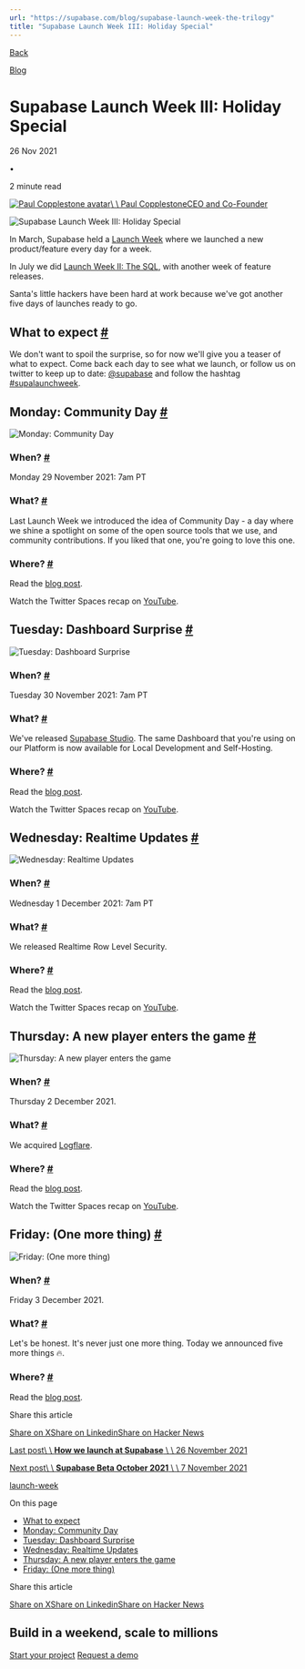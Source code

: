 ```yaml
---
url: "https://supabase.com/blog/supabase-launch-week-the-trilogy"
title: "Supabase Launch Week III: Holiday Special"
---
```


[Back](https://supabase.com/blog)

[Blog](https://supabase.com/blog)

# Supabase Launch Week III: Holiday Special

26 Nov 2021

•

2 minute read

[![Paul Copplestone avatar](https://supabase.com/_next/image?url=https%3A%2F%2Fgithub.com%2Fkiwicopple.png&w=96&q=75&dpl=dpl_7FY8EmFQ6G3YqautJ4Fvh1viLnvu)\\
\\
Paul CopplestoneCEO and Co-Founder](https://github.com/kiwicopple)

![Supabase Launch Week III: Holiday Special](https://supabase.com/_next/image?url=%2Fimages%2Fblog%2Flaunch-week-three%2Flaunch-week-three-thumb.jpg&w=3840&q=100&dpl=dpl_7FY8EmFQ6G3YqautJ4Fvh1viLnvu)

In March, Supabase held a [Launch Week](https://supabase.com/blog/launch-week) where we launched a new product/feature every day for a week.

In July we did [Launch Week II: The SQL](https://supabase.com/blog/supabase-launch-week-sql), with another week of feature releases.

Santa's little hackers have been hard at work because we've got another five days of launches ready to go.

## What to expect [\#](https://supabase.com/blog/supabase-launch-week-the-trilogy\#what-to-expect)

We don't want to spoil the surprise, so for now we'll give you a teaser of what to expect. Come back each day to see what we launch, or follow us on twitter to keep up to date: [@supabase](https://twitter.com/supabase) and follow the hashtag [#supalaunchweek](https://twitter.com/hashtag/supalaunchweek).

## Monday: Community Day [\#](https://supabase.com/blog/supabase-launch-week-the-trilogy\#monday-community-day)

![Monday: Community Day](https://supabase.com/_next/image?url=%2Fimages%2Fblog%2Flaunch-week-three%2Fcommunityday.jpg&w=3840&q=75&dpl=dpl_7FY8EmFQ6G3YqautJ4Fvh1viLnvu)

### **When?** [\#](https://supabase.com/blog/supabase-launch-week-the-trilogy\#when)

Monday 29 November 2021: 7am PT

### What? [\#](https://supabase.com/blog/supabase-launch-week-the-trilogy\#what)

Last Launch Week we introduced the idea of Community Day - a day where we shine a spotlight on some of the open source tools that we use, and community contributions. If you liked that one, you're going to love this one.

### Where? [\#](https://supabase.com/blog/supabase-launch-week-the-trilogy\#where)

Read the [blog post](https://supabase.com/blog/community-day).

Watch the Twitter Spaces recap on [YouTube](https://youtu.be/9zmaKt6evxw).

## Tuesday: Dashboard Surprise [\#](https://supabase.com/blog/supabase-launch-week-the-trilogy\#tuesday-dashboard-surprise)

![Tuesday: Dashboard Surprise](https://supabase.com/_next/image?url=%2Fimages%2Fblog%2Flaunch-week-three%2Felf.jpg&w=3840&q=75&dpl=dpl_7FY8EmFQ6G3YqautJ4Fvh1viLnvu)

### **When?** [\#](https://supabase.com/blog/supabase-launch-week-the-trilogy\#when-1)

Tuesday 30 November 2021: 7am PT

### What? [\#](https://supabase.com/blog/supabase-launch-week-the-trilogy\#what-1)

We've released [Supabase Studio](https://github.com/supabase/supabase/tree/master/studio). The same Dashboard that you're using on our Platform is now available for Local Development and Self-Hosting.

### Where? [\#](https://supabase.com/blog/supabase-launch-week-the-trilogy\#where-1)

Read the [blog post](https://supabase.com/blog/supabase-studio).

Watch the Twitter Spaces recap on [YouTube](https://youtu.be/n1QGq75ZzvE).

## Wednesday: Realtime Updates [\#](https://supabase.com/blog/supabase-launch-week-the-trilogy\#wednesday-realtime-updates)

![Wednesday: Realtime Updates](https://supabase.com/_next/image?url=%2Fimages%2Fblog%2Flaunch-week-three%2Fgrinch.jpg&w=3840&q=75&dpl=dpl_7FY8EmFQ6G3YqautJ4Fvh1viLnvu)

### **When?** [\#](https://supabase.com/blog/supabase-launch-week-the-trilogy\#when-2)

Wednesday 1 December 2021: 7am PT

### What? [\#](https://supabase.com/blog/supabase-launch-week-the-trilogy\#what-2)

We released Realtime Row Level Security.

### Where? [\#](https://supabase.com/blog/supabase-launch-week-the-trilogy\#where-2)

Read the [blog post](https://supabase.com/blog/realtime-row-level-security-in-postgresql).

Watch the Twitter Spaces recap on [YouTube](https://youtu.be/4thVj8j19s).

## Thursday: A new player enters the game [\#](https://supabase.com/blog/supabase-launch-week-the-trilogy\#thursday-a-new-player-enters-the-game)

![Thursday: A new player enters the game](https://supabase.com/_next/image?url=%2Fimages%2Fblog%2Flaunch-week-three%2Farnie.jpg&w=3840&q=75&dpl=dpl_7FY8EmFQ6G3YqautJ4Fvh1viLnvu)

### **When?** [\#](https://supabase.com/blog/supabase-launch-week-the-trilogy\#when-3)

Thursday 2 December 2021.

### What? [\#](https://supabase.com/blog/supabase-launch-week-the-trilogy\#what-3)

We acquired [Logflare](https://logflare.app/).

### Where? [\#](https://supabase.com/blog/supabase-launch-week-the-trilogy\#where-3)

Read the [blog post](https://supabase.com/blog/supabase-acquires-logflare).

Watch the Twitter Spaces recap on [YouTube](https://youtu.be/4thVj8j19s).

## Friday: (One more thing) [\#](https://supabase.com/blog/supabase-launch-week-the-trilogy\#friday-one-more-thing)

![Friday: (One more thing)](https://supabase.com/_next/image?url=%2Fimages%2Fblog%2Flaunch-week-three%2Fdanny.jpg&w=3840&q=75&dpl=dpl_7FY8EmFQ6G3YqautJ4Fvh1viLnvu)

### **When?** [\#](https://supabase.com/blog/supabase-launch-week-the-trilogy\#when-4)

Friday 3 December 2021.

### What? [\#](https://supabase.com/blog/supabase-launch-week-the-trilogy\#what-4)

Let's be honest. It's never just one more thing. Today we announced five more things 🔥.

### Where? [\#](https://supabase.com/blog/supabase-launch-week-the-trilogy\#where-4)

Read the [blog post](https://supabase.com/blog/launch-week-three-friday-five-more-things).

Share this article

[Share on X](https://twitter.com/intent/tweet?url=https%3A%2F%2Fsupabase.com%2Fblog%2Fsupabase-launch-week-the-trilogy&text=Supabase%20Launch%20Week%20III%3A%20Holiday%20Special)[Share on Linkedin](https://www.linkedin.com/shareArticle?url=https%3A%2F%2Fsupabase.com%2Fblog%2Fsupabase-launch-week-the-trilogy&text=Supabase%20Launch%20Week%20III%3A%20Holiday%20Special)[Share on Hacker News](https://news.ycombinator.com/submitlink?u=https%3A%2F%2Fsupabase.com%2Fblog%2Fsupabase-launch-week-the-trilogy&t=Supabase%20Launch%20Week%20III%3A%20Holiday%20Special)

[Last post\\
\\
**How we launch at Supabase** \\
\\
26 November 2021](https://supabase.com/blog/supabase-how-we-launch)

[Next post\\
\\
**Supabase Beta October 2021** \\
\\
7 November 2021](https://supabase.com/blog/supabase-beta-october-2021)

[launch-week](https://supabase.com/blog/tags/launch-week)

On this page

- [What to expect](https://supabase.com/blog/supabase-launch-week-the-trilogy#what-to-expect)
- [Monday: Community Day](https://supabase.com/blog/supabase-launch-week-the-trilogy#monday-community-day)
- [Tuesday: Dashboard Surprise](https://supabase.com/blog/supabase-launch-week-the-trilogy#tuesday-dashboard-surprise)
- [Wednesday: Realtime Updates](https://supabase.com/blog/supabase-launch-week-the-trilogy#wednesday-realtime-updates)
- [Thursday: A new player enters the game](https://supabase.com/blog/supabase-launch-week-the-trilogy#thursday-a-new-player-enters-the-game)
- [Friday: (One more thing)](https://supabase.com/blog/supabase-launch-week-the-trilogy#friday-one-more-thing)

Share this article

[Share on X](https://twitter.com/intent/tweet?url=https%3A%2F%2Fsupabase.com%2Fblog%2Fsupabase-launch-week-the-trilogy&text=Supabase%20Launch%20Week%20III%3A%20Holiday%20Special)[Share on Linkedin](https://www.linkedin.com/shareArticle?url=https%3A%2F%2Fsupabase.com%2Fblog%2Fsupabase-launch-week-the-trilogy&text=Supabase%20Launch%20Week%20III%3A%20Holiday%20Special)[Share on Hacker News](https://news.ycombinator.com/submitlink?u=https%3A%2F%2Fsupabase.com%2Fblog%2Fsupabase-launch-week-the-trilogy&t=Supabase%20Launch%20Week%20III%3A%20Holiday%20Special)

## Build in a weekend, scale to millions

[Start your project](https://supabase.com/dashboard) [Request a demo](https://supabase.com/contact/sales)